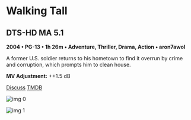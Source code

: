 # Walking Tall

## DTS-HD MA 5.1

**2004 • PG-13 • 1h 26m • Adventure, Thriller, Drama, Action • aron7awol**

A former U.S. soldier returns to his hometown to find it overrun by crime and corruption, which prompts him to clean house.

**MV Adjustment:** ++1.5 dB

[Discuss](https://www.avsforum.com/threads/bass-eq-for-filtered-movies.2995212/post-59388484)  [TMDB](11358)

![img 0](http://imgur.com/GGd4HPZ.jpg)

![img 1](http://imgur.com/ctVjqKl.png)

